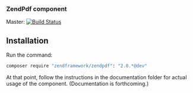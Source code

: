 ### ZendPdf component

Master: [![Build Status](https://secure.travis-ci.org/zendframework/ZendPdf.png?branch=master)](http://travis-ci.org/zendframework/ZendPdf)

## Installation
Run the command:

```bash
composer require "zendframework/zendpdf": "2.0.*@dev"
```

At that point, follow the instructions in the documentation folder for actual
usage of the component. (Documentation is forthcoming.)
